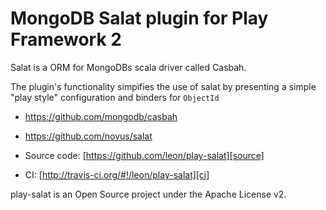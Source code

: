 # MongoDB Salat plugin for Play Framework 2
Salat is a ORM for MongoDBs scala driver called Casbah.

The plugin's functionality simpifies the use of salat by presenting a simple "play style" configuration and binders for `ObjectId`

- https://github.com/mongodb/casbah
- https://github.com/novus/salat


- Source code: [https://github.com/leon/play-salat][source]
- CI: [http://travis-ci.org/#!/leon/play-salat][ci]

play-salat is an Open Source project under the Apache License v2.

[source]: https://github.com/leon/play-salat
[ci]: http://travis-ci.org/#!/leon/play-salat
